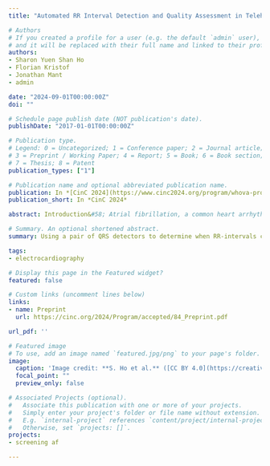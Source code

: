 ```yaml
---
title: "Automated RR Interval Detection and Quality Assessment in Telehealth Electrocardiograms"

# Authors
# If you created a profile for a user (e.g. the default `admin` user), write the username (folder name) here 
# and it will be replaced with their full name and linked to their profile.
authors:
- Sharon Yuen Shan Ho
- Florian Kristof
- Jonathan Mant
- admin

date: "2024-09-01T00:00:00Z"
doi: ""

# Schedule page publish date (NOT publication's date).
publishDate: "2017-01-01T00:00:00Z"

# Publication type.
# Legend: 0 = Uncategorized; 1 = Conference paper; 2 = Journal article;
# 3 = Preprint / Working Paper; 4 = Report; 5 = Book; 6 = Book section;
# 7 = Thesis; 8 = Patent
publication_types: ["1"]

# Publication name and optional abbreviated publication name.
publication: In *[CinC 2024](https://www.cinc2024.org/program/whova-program)*
publication_short: In *CinC 2024*

abstract: Introduction&#58; Atrial fibrillation, a common heart arrhythmia, often goes undiagnosed, increasing stroke risk. Mobile health devices like smartwatches and handheld ECG recorders which can record single-lead ECGs could be used to screen for atrial fibrillation. A key step in using these ECGs is to detect irregular rhythms from RR-intervals. We aimed to develop an algorithm to automatically&#58; (i) derive RR-intervals from ECGs; and (ii) predict whether they are accurate enough to inform diagnosis. Methods&#58; The publicly available TELE ECG Database was used, containing 250 ECGs recorded by patients at home using a handheld ECG device, alongside manual annotations of QRS complexes. An algorithm was designed to&#58; (i) detect QRS complexes using a high-performance, primary QRS detection algorithm; (ii) assess their reliability by deeming each one to be reliable if it was also detected by a secondary QRS detection algorithm; and (iii) calculate RR-intervals as time delays between consecutive QRS complexes. Algorithm performance was assessed when using each combination of three primary and 18 secondary open-source QRS detection algorithms. Results&#58; Two approaches were used to identify optimal algorithm configurations. First, we identified the algorithm which produced the lowest mean absolute error (MAE) in those RR-intervals deemed to be reliable. This used 'unsw' as primary and 'rpeak' as secondary detectors, achieving a MAE of 24ms with 33&#37; of the RR-intervals deemed to be reliable. Second, we identified the algorithm with the lowest MAE, whilst deeming at least 90&#37; of RR-intervals to be reliable. This used 'unsw' as primary and 'nk' as secondary detectors, achieving a MAE of 33ms and deeming 92&#37; of RR-intervals to be reliable. Conclusion&#58; The proposed algorithms accurately derive RR-intervals from telehealth ECGs. This approach could be a valuable part of a pipeline for automatically identifying ECGs which show an irregular heart rhythm and therefore warrant manual review. 

# Summary. An optional shortened abstract.
summary: Using a pair of QRS detectors to determine when RR-intervals can be accurately extracted from ECGs

tags:
- electrocardiography

# Display this page in the Featured widget?
featured: false

# Custom links (uncomment lines below)
links:
- name: Preprint
  url: https://cinc.org/2024/Program/accepted/84_Preprint.pdf

url_pdf: ''

# Featured image
# To use, add an image named `featured.jpg/png` to your page's folder. 
image:
  caption: 'Image credit: **S. Ho et al.** ([CC BY 4.0](https://creativecommons.org/licenses/by/4.0/))'
  focal_point: ""
  preview_only: false

# Associated Projects (optional).
#   Associate this publication with one or more of your projects.
#   Simply enter your project's folder or file name without extension.
#   E.g. `internal-project` references `content/project/internal-project/index.md`.
#   Otherwise, set `projects: []`.
projects:
- screening af

---
```


